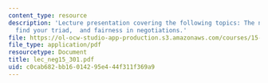 ```yaml
---
content_type: resource
description: 'Lecture presentation covering the following topics: The negotiator,
  find your triad,  and fairness in negotiations.'
file: https://ol-ocw-studio-app-production.s3.amazonaws.com/courses/15-301-managerial-psychology-laboratory-fall-2004/c0cab682bb16014295e444f311f369a9_lec_neg15_301.pdf
file_type: application/pdf
resourcetype: Document
title: lec_neg15_301.pdf
uid: c0cab682-bb16-0142-95e4-44f311f369a9
---
```

